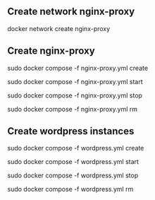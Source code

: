 ## Create network nginx-proxy
docker network create nginx-proxy

## Create nginx-proxy
sudo docker compose -f nginx-proxy.yml create

sudo docker compose -f nginx-proxy.yml start

sudo docker compose -f nginx-proxy.yml stop

sudo docker compose -f nginx-proxy.yml rm

## Create wordpress instances
sudo docker compose -f wordpress.yml create

sudo docker compose -f wordpress.yml start

sudo docker compose -f wordpress.yml stop

sudo docker compose -f wordpress.yml rm


